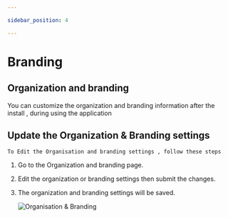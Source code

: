 ```yaml
---

sidebar_position: 4

---
```


# Branding


##  Organization and branding

You can customize the organization and branding information after the install , during using the application


## Update the Organization & Branding settings

`To Edit the Organisation and branding settings , follow these steps `

1. Go to the Organization and branding  page.
2. Edit the organization or branding settings then submit the changes.
3. The  organization and branding settings will be saved.


   ![Organisation & Branding](/branding/edit_branding.png)
